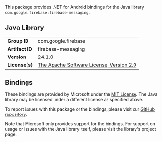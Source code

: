 This package provides .NET for Android bindings for the Java library `com.google.firebase:firebase-messaging`.

## Java Library

| | |
|-|-|
| **Group ID** | com.google.firebase |
| **Artifact ID** | firebase-messaging |
| **Version** | 24.1.0 |
| **License(s)** | [The Apache Software License, Version 2.0](http://www.apache.org/licenses/LICENSE-2.0.txt) |

## Bindings

These bindings are provided by Microsoft under the [MIT License](https://opensource.org/licenses/MIT). The Java
library may be licensed under a different license as specified above.

To report issues with this package or the bindings, please visit our [GitHub repository](https://aka.ms/android-libraries).

Note that Microsoft only provides support for the bindings. For support on
usage or issues with the Java library itself, please visit the library's project page.
